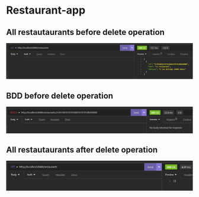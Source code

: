 # Restaurant-app
## All restautaurants before delete operation
![1_delete.PNG](1_delete.PNG)
## BDD before delete operation
![2_delete.PNG](2_delete.PNG)
## All restautaurants after delete operation
![3_delete.PNG](3_delete.PNG)
